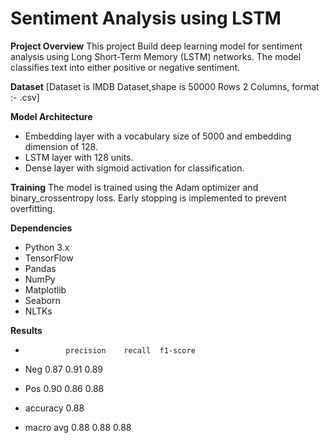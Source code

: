 # Sentiment Analysis using LSTM

**Project Overview**
This project Build deep learning model for sentiment analysis using Long Short-Term Memory (LSTM) networks. The model classifies text into either positive or negative sentiment.

**Dataset**
[Dataset is IMDB Dataset,shape is 50000 Rows 2 Columns, format :- .csv]

**Model Architecture**
* Embedding layer with a vocabulary size of 5000 and embedding dimension of 128.
* LSTM layer with 128 units.
* Dense layer with sigmoid activation for classification.


**Training**
The model is trained using the Adam optimizer and binary_crossentropy loss. Early stopping is implemented to prevent overfitting.

**Dependencies**
* Python 3.x
* TensorFlow
* Pandas
* NumPy
* Matplotlib
* Seaborn
* NLTKs

**Results**
*              precision    recall  f1-score   

* Neg              0.87      0.91      0.89      
* Pos              0.90      0.86      0.88      

* accuracy                             0.88      
* macro avg        0.88      0.88      0.88      
